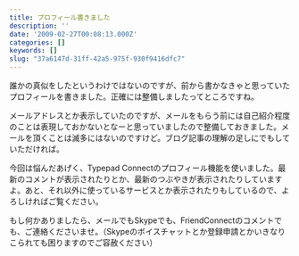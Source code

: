 ```yaml
---
title: プロフィール書きました
description: ''
date: '2009-02-27T00:08:13.000Z'
categories: []
keywords: []
slug: "37a6147d-31ff-42a5-975f-930f9416dfc7"
---
```

誰かの真似をしたというわけではないのですが、前から書かなきゃと思っていたプロフィールを書きました。正確には整備しましたってところですね。

メールアドレスとか表示していたのですが、メールをもらう前には自己紹介程度のことは表現しておかないとなーと思っていましたので整備しておきました。メールを頂くことは滅多にはないのですけど。ブログ記事の理解の足しにでもしていただければ。

今回は悩んだあげく、Typepad Connectのプロフィール機能を使いました。最新のコメントが表示されたりとか、最新のつぶやきが表示されたりしていますよ。あと、それ以外に使っているサービスとか表示されたりもしているので、よろしければご覧ください。

もし何かありましたら、メールでもSkypeでも、FriendConnectのコメントでも、ご連絡くださいませ。（Skypeのボイスチャットとか登録申請とかいきなりこられても困りますのでご容赦ください）